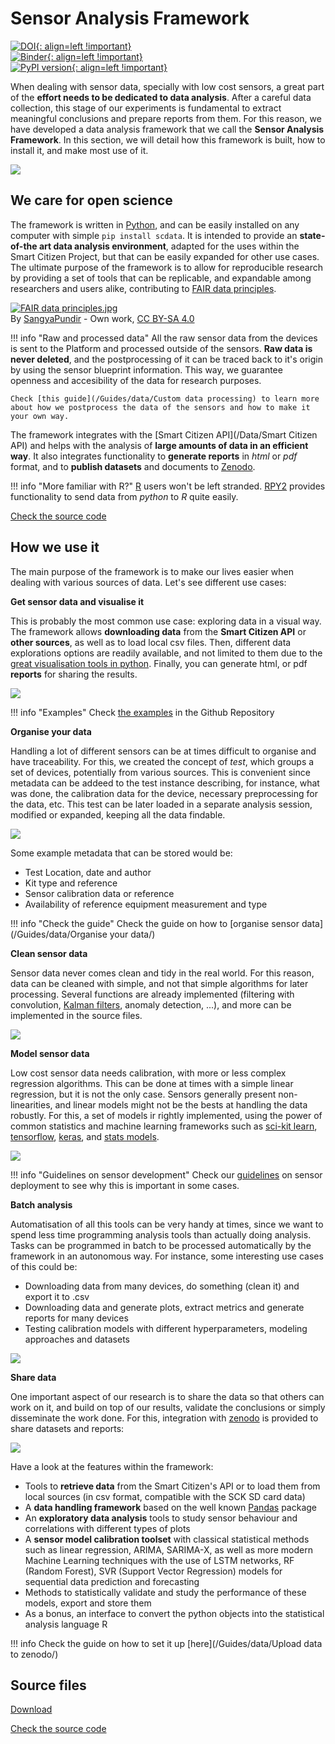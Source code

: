 Sensor Analysis Framework
=========================

[![DOI](https://zenodo.org/badge/97752018.svg){: align=left !important}](https://zenodo.org/badge/latestdoi/97752018)
<br>
[![Binder](https://mybinder.org/badge_logo.svg){: align=left !important}](https://mybinder.org/v2/gh/fablabbcn/smartcitizen-data-framework/master?filepath=%2Fexamples%2Fnotebooks)
<br>
[![PyPI version](https://badge.fury.io/py/scdata.svg){: align=left !important}](https://badge.fury.io/py/scdata)
<br>

When dealing with sensor data, specially with low cost sensors, a great part of the **effort needs to be dedicated to data analysis**. After a careful data collection, this stage of our experiments is fundamental to extract meaningful conclusions and prepare reports from them. For this reason, we have developed a data analysis framework that we call the **Sensor Analysis Framework**. In this section, we will detail how this framework is built, how to install it, and make most use of it.

![](/assets/images/saf_schema.png)

## We care for open science

The framework is written in [Python](http://www.python.org), and can be easily installed on any computer with simple `pip install scdata`. It is intended to provide an **state-of-the art data analysis environment**, adapted for the uses within the Smart Citizen Project, but that can be easily expanded for other use cases. The ultimate purpose of the framework is to allow for reproducible research by providing a set of tools that can be replicable, and expandable among researchers and users alike, contributing to [FAIR data principles](https://www.nature.com/articles/sdata201618). 

<p><a href="https://commons.wikimedia.org/wiki/File:FAIR_data_principles.jpg#/media/File:FAIR_data_principles.jpg"><img src="https://upload.wikimedia.org/wikipedia/commons/thumb/a/aa/FAIR_data_principles.jpg/1200px-FAIR_data_principles.jpg" alt="FAIR data principles.jpg"></a><br>By <a href="//commons.wikimedia.org/w/index.php?title=User:SangyaPundir&amp;action=edit&amp;redlink=1" class="new" title="User:SangyaPundir (page does not exist)">SangyaPundir</a> - <span class="int-own-work" lang="en">Own work</span>, <a href="https://creativecommons.org/licenses/by-sa/4.0" title="Creative Commons Attribution-Share Alike 4.0">CC BY-SA 4.0</a></p>

!!! info "Raw and processed data"
    All the raw sensor data from the devices is sent to the Platform and processed outside of the sensors. **Raw data is never deleted**, and the postprocessing of it can be traced back to it's origin by using the sensor blueprint information. This way, we guarantee openness and accesibility of the data for research purposes.

    Check [this guide](/Guides/data/Custom data processing) to learn more about how we postprocess the data of the sensors and how to make it your own way.

The framework integrates with the [Smart Citizen API](/Data/Smart Citizen API) and helps with the analysis of **large amounts of data in an efficient way**. It also integrates functionality to **generate reports** in _html_ or _pdf_ format, and to **publish datasets** and documents to [Zenodo](https://zenodo.org).

!!! info "More familiar with R?"
    [R](https://www.r-project.org/) users won't be left stranded. [RPY2](https://pypi.org/project/rpy2/) provides functionality to send data from _python_ to _R_ quite easily.

<a class="github-button" data-size="large" href="https://github.com/fablabbcn/smartcitizen-iscape-data" aria-label="Check the source code">Check the source code</a>

## How we use it

The main purpose of the framework is to make our lives easier when dealing with various sources of data. Let's see different use cases:

**Get sensor data and visualise it**

This is probably the most common use case: exploring data in a visual way. The framework allows **downloading data** from the **Smart Citizen API** or **other sources**, as well as to load local csv files. Then, different data explorations options are readily available, and not limited to them due to the [great visualisation tools in python](https://pyviz.org/high-level/index.html). Finally, you can generate html, or pdf **reports** for sharing the results.

![](/assets/images/saf_schema_basic.png)

!!! info "Examples"
    Check [the examples](https://github.com/fablabbcn/smartcitizen-data/tree/master/examples) in the Github Repository

**Organise your data**

Handling a lot of different sensors can be at times difficult to organise and have traceability. For this, we created the concept of _test_, which groups a set of devices, potentially from various sources. This is convenient since metadata can be addeed to the test instance describing, for instance, what was done, the calibration data for the device, necessary preprocessing for the data, etc. This test can be later loaded in a separate analysis session, modified or expanded, keeping all the data findable.

![](/assets/images/saf_schema_test.png)

Some example metadata that can be stored would be:

- Test Location, date and author
- Kit type and reference
- Sensor calibration data or reference
- Availability of reference equipment measurement and type

!!! info "Check the guide"
    Check the guide on how to [organise sensor data](/Guides/data/Organise your data/)

**Clean sensor data**

Sensor data never comes clean and tidy in the real world. For this reason, data can be cleaned with simple, and not that simple algorithms for later processing. Several functions are already implemented (filtering with convolution, [Kalman filters](https://en.wikipedia.org/wiki/Kalman_filter), anomaly detection, ...), and more can be implemented in the source files.

![](/assets/images/saf_schema_cleaning.png)

**Model sensor data**

Low cost sensor data needs calibration, with more or less complex regression algorithms. This can be done at times with a simple linear regression, but it is not the only case. Sensors generally present non-linearities, and linear models might not be the bests at handling the data robustly. For this, a set of models ir rightly implemented, using the power of common statistics and machine learning frameworks such as [sci-kit learn](http://scikit-learn.org/), [tensorflow](https://www.tensorflow.org), [keras](http://keras.io/), and [stats models](http://www.statsmodels.org/dev/tsa.html#module-statsmodels.tsa).

![](/assets/images/saf_schema_models.png)

!!! info "Guidelines on sensor development"
    Check our [guidelines](/Guides/deployments/) on sensor deployment to see why this is important in some cases.

**Batch analysis**

Automatisation of all this tools can be very handy at times, since we want to spend less time programming analysis tools than actually doing analysis. Tasks can be programmed in batch to be processed automatically by the framework in an autonomous way. For instance, some interesting use cases of this could be:

- Downloading data from many devices, do something (clean it) and export it to .csv
- Downloading data and generate plots, extract metrics and generate reports for many devices
- Testing calibration models with different hyperparameters, modeling approaches and datasets

![](/assets/images/saf_schema_batch.png)

**Share data**

One important aspect of our research is to share the data so that others can work on it, and build on top of our results, validate the conclusions or simply disseminate the work done. For this, integration with [zenodo](https://zenodo.org) is provided to share datasets and reports:

![](/assets/images/saf_schema_zenodo.png)

Have a look at the features within the framework: 

- Tools to **retrieve data** from the Smart Citizen's API or to load them from local sources (in csv format, compatible with the SCK SD card data)
- A **data handling framework** based on the well known [Pandas](http://www.pandas.org) package
- An **exploratory data analysis** tools to study sensor behaviour and correlations with different types of plots
- A **sensor model calibration toolset** with classical statistical methods such as linear regression, ARIMA, SARIMA-X, as well as more modern Machine Learning techniques with the use of LSTM networks, RF (Random Forest), SVR (Support Vector Regression) models for sequential data prediction and forecasting
- Methods to statistically validate and study the performance of these models, export and store them
- As a bonus, an interface to convert the python objects into the statistical analysis language R

!!! info
    Check the guide on how to set it up [here](/Guides/data/Upload data to zenodo/)

## Source files

<a class="github-button" data-size="large" href="https://github.com/fablabbcn/smartcitizen-data/archive/master.zip" data-icon="octicon-cloud-download" aria-label="Download from GitHub">Download</a>

<a class="github-button" data-size="large" href="https://github.com/fablabbcn/smartcitizen-data" aria-label="Check the source code">Check the source code</a>
